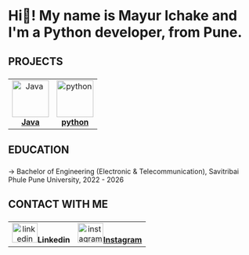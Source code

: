  <br clear="both">

<h1 align="left">Hi👋! My name is Mayur Ichake and I'm a Python developer, from Pune.</h1>

###
###

<h2 align="left">PROJECTS</h2>

###

<div align="center" >
<center>
<table>

 
  <tr>      
      <td align="center"><a href="https://github.com/Mayur-Ichake/Java-Programs"><img src="https://cdn.jsdelivr.net/gh/devicons/devicon/icons/java/java-original.svg" width="75px;" height="75px;" alt="Java"/><br /><b>Java</b></a></td>
    <td align="center"><a href="https://github.com/Mayur-Ichake/python"><img src="https://cdn.jsdelivr.net/gh/devicons/devicon/icons/python/python-original.svg" width="75px;" height="75px;" alt="python"/><br /><b>python</b></a></td>
  </tr>
</table>
</center>
</div>


###

<h2 align="left">EDUCATION</h2>

###

<p align="left"> → Bachelor of Engineering (Electronic & Telecommunication), Savitribai Phule Pune University, 2022 - 2026</p>

###


###


<h2 align="left">CONTACT WITH ME</h2>

###

<div align="center">
 <center>
 <table>
    <td align="center"<a href="linkedin.com/in/mayur-ichake-42643b346" target="_blank">
    <img src="https://raw.githubusercontent.com/maurodesouza/profile-readme-generator/master/src/assets/icons/social/linkedin/default.svg" width="52" height="40" alt="linkedin logo"/><b  />Linkedin</b></a></td>
  </a>
  <td align="center"><a href="https://www.instagram.com/mayur.ichake" target="_blank">
    <img src="https://raw.githubusercontent.com/maurodesouza/profile-readme-generator/master/src/assets/icons/social/instagram/default.svg" width="52" height="40" alt="instagram logo"/><b  />Instagram</b></a></td>
  </a>                              
  </table>
</center>
</div>

